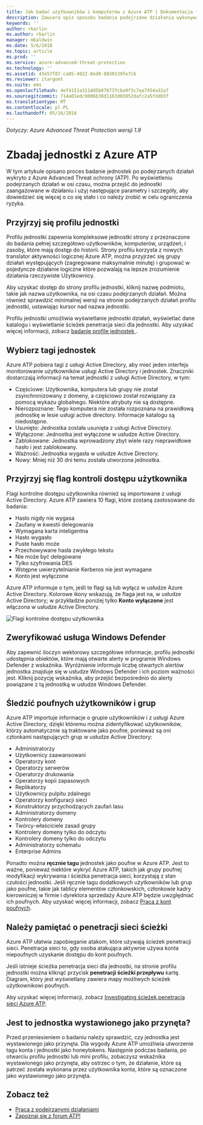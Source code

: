 ```yaml
---
title: Jak badać użytkowników i komputerów z Azure ATP | Dokumentacja firmy Microsoft
description: Zawiera opis sposobu badania podejrzane działania wykonywane przez użytkowników, jednostek, komputery lub urządzenia przy użyciu usługi Azure Advanced Threat ochrony (ATP)
keywords: ''
author: rkarlin
ms.author: rkarlin
manager: mbaldwin
ms.date: 5/6/2018
ms.topic: article
ms.prod: ''
ms.service: azure-advanced-threat-protection
ms.technology: ''
ms.assetid: 43e57f87-ca85-4922-8ed0-9830139fe7cb
ms.reviewer: itargoet
ms.suite: ems
ms.openlocfilehash: 4ef4151a311dd5b076737cba9f3c7aa7454a32a7
ms.sourcegitcommit: 714a01edc9006b38d1163d03852dafc2a5fddb5f
ms.translationtype: MT
ms.contentlocale: pl-PL
ms.lasthandoff: 05/16/2018
---
```

*Dotyczy: Azure Advanced Threat Protection wersji 1.9*



# <a name="investigate-an-entity-with-azure-atp"></a>Zbadaj jednostki z Azure ATP

W tym artykule opisano proces badanie jednostek po podejrzanych działań wykryto z Azure Advanced Threat ochrony (ATP). Po wyświetleniu podejrzanych działań w osi czasu, można przejść do jednostki zaangażowane w działaniu i użyj następujące parametry i szczegóły, aby dowiedzieć się więcej o co się stało i co należy zrobić w celu ograniczenia ryzyka.

## <a name="look-at-the-entity-profile"></a>Przyjrzyj się profilu jednostki

Profilu jednostki zapewnia kompleksowe jednostki strony z przeznaczone do badania pełnej szczegółowo użytkowników, komputerów, urządzeń, i zasoby, które mają dostęp do historii. Strony profilu korzysta z nowych translator aktywności logicznej Azure ATP, można przyjrzeć się grupy działań występujących (zagregowane maksymalnie minutę) i grupować w pojedyncze działanie logiczne które pozwalają na lepsze zrozumienie działania rzeczywiste Użytkownicy.

Aby uzyskać dostęp do strony profilu jednostki, kliknij nazwę podmiotu, takie jak nazwa użytkownika, na osi czasu podejrzanych działań. Można również sprawdzić minimalnej wersji na stronie podejrzanych działań profilu jednostki, ustawiając kursor nad nazwa jednostki.

Profilu jednostki umożliwia wyświetlanie jednostki działań, wyświetlać dane katalogu i wyświetlanie ścieżek penetracja sieci dla jednostki. Aby uzyskać więcej informacji, zobacz [badanie profile jednostek ](entity-profiles.md).

## <a name="check-entity-tags"></a>Wybierz tagi jednostek

Azure ATP pobiera tagi z usługi Active Directory, aby mieć jeden interfejs monitorowanie użytkowników usługi Active Directory i jednostek. Znaczniki dostarczają informacji na temat jednostki z usługi Active Directory, w tym:
- Częściowe: Użytkownika, komputera lub grupy nie został zsynchronizowany z domeny, a częściowo został rozwiązany za pomocą wykazu globalnego. Niektóre atrybuty nie są dostępne.
- Nierozpoznane: Tego komputera nie została rozpoznana na prawidłową jednostkę w lesie usługi active directory. Informacje katalogu są niedostępne.
- Usunięto: Jednostka została usunięta z usługi Active Directory.
- Wyłączone: Jednostka jest wyłączone w usłudze Active Directory.
- Zablokowane: Jednostka wprowadzony zbyt wiele razy nieprawidłowe hasło i jest zablokowany.
- Ważność: Jednostka wygasła w usłudze Active Directory.
- Nowy: Mniej niż 30 dni temu została utworzona jednostka.

## <a name="look-at-the-user-access-control-flags"></a>Przyjrzyj się flag kontroli dostępu użytkownika

Flagi kontrolne dostępu użytkownika również są importowane z usługi Active Directory. Azure ATP zawiera 10 flagi, które zostaną zastosowane do badania: 
- Hasło nigdy nie wygasa
- Zaufany w kwestii delegowania
- Wymagana karta inteligentna
- Hasło wygasło
- Puste hasło może
- Przechowywane hasła zwykłego tekstu
- Nie może być delegowane
- Tylko szyfrowania DES
- Wstępne uwierzytelnianie Kerberos nie jest wymagane
- Konto jest wyłączone 

Azure ATP informuje o tym, jeśli te flagi są lub wyłącz w usłudze Azure Active Directory. Kolorowe ikony wskazują, że flaga jest na, w usłudze Active Directory; w przykładzie poniżej tylko **Konto wyłączone** jest włączona w usłudze Active Directory.

 ![Flagi kontrolne dostępu użytkownika](./media/user-access-flags.png)

## <a name="cross-check-with-windows-defender"></a>Zweryfikować usługa Windows Defender

Aby zapewnić iloczyn wektorowy szczegółowe informacje, profilu jednostki udostępnia obiektów, które mają otwarte alerty w programie Windows Defender z wskaźnika. Wyróżnienie informuje liczbę otwartych alertów jednostka znajduje się w usłudze Windows Defender i ich poziom ważności jest. Kliknij pozycję wskaźnika, aby przejść bezpośrednio do alerty powiązane z tą jednostką w usłudze Windows Defender.


## <a name="keep-an-eye-on-sensitive-users-and-groups"></a>Śledzić poufnych użytkowników i grup

Azure ATP importuje informacje o grupie użytkowników i z usługi Azure Active Directory, dzięki któremu można zidentyfikować użytkowników, którzy automatycznie są traktowane jako poufne, ponieważ są oni członkami następujących grup w usłudze Active Directory:

-   Administratorzy
-   Użytkownicy zaawansowani
-   Operatorzy kont
-   Operatorzy serwerów
-   Operatorzy drukowania
-   Operatorzy kopii zapasowych
-   Replikatorzy
-   Użytkownicy pulpitu zdalnego 
-   Operatorzy konfiguracji sieci 
-   Konstruktorzy przychodzących zaufań lasu
-   Administratorzy domeny
-   Kontrolery domeny
-   Twórcy-właściciele zasad grupy 
-   Kontrolery domeny tylko do odczytu 
-   Kontrolery domeny tylko do odczytu 
-   Administratorzy schematu 
-   Enterprise Admins

Ponadto można **ręcznie tagu** jednostek jako poufne w Azure ATP. Jest to ważne, ponieważ niektóre wykryć Azure ATP, takich jak grupy poufnej modyfikacji wykrywania i ścieżka penetracja sieci, korzystają z stan czułości jednostki. Jeśli ręcznie tagu dodatkowych użytkowników lub grup jako poufne, takie jak tablicy elementów członkowskich, członkowie kadry kierowniczej w firmie i dyrektora sprzedaży Azure ATP będzie uwzględniać ich poufnych. Aby uzyskać więcej informacji, zobacz [Praca z kont poufnych](sensitive-accounts.md).

## <a name="be-aware-of-lateral-movement-paths"></a>Należy pamiętać o penetracji sieci ścieżki

Azure ATP ułatwia zapobieganie atakom, które używają ścieżek penetracji sieci. Penetracja sieci to, gdy osoba atakująca aktywnie używa konta niepoufnych uzyskanie dostępu do kont poufnych.

Jeśli istnieje ścieżka penetracja sieci dla jednostki, na stronie profilu jednostki można kliknąć przycisk **penetracji ścieżki przepływu** kartę. Diagram, który jest wyświetlany zawiera mapy możliwych ścieżek użytkownikowi poufnych. 

Aby uzyskać więcej informacji, zobacz [Investigating ścieżek penetracja sieci Azure ATP](use-case-lateral-movement-path.md).


## <a name="is-it-a-honeytoken-entity"></a>Jest to jednostka wystawionego jako przynęta?

Przed przeniesieniem o badaniu należy sprawdzić, czy jednostka jest wystawionego jako przynęta. Dla wygody Azure ATP umożliwia utworzenie tagu konta i jednostki jako honeytokens. Następnie podczas badania, po otwarciu profilu jednostki lub mini profilu, zobaczysz wskaźnika wystawionego jako przynęta, aby ostrzec o tym, że działanie, które są patrzeć została wykonana przez użytkownika konta, które są oznaczone jako wystawionego jako przynęta.


    
## <a name="see-also"></a>Zobacz też

- [Praca z podejrzanymi działaniami](working-with-suspicious-activities.md)
- [Zapoznaj się z forum ATP!](https://aka.ms/azureatpcommunity)